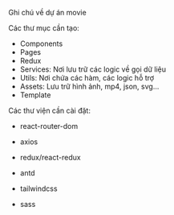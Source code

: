 Ghi chú về dự án movie

Các thư mục cần tạo:

- Components
- Pages
- Redux
- Services: Nơi lưu trữ các logic về gọi dữ liệu
- Utils: Nơi chứa các hàm, các logic hỗ trợ
- Assets: Lưu trữ hình ảnh, mp4, json, svg...
- Template

Các thư viện cần cài đặt:

- react-router-dom
- axios
- redux/react-redux

- antd
- tailwindcss
- sass
